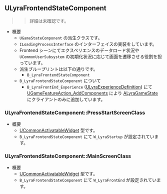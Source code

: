 ## ULyraFrontendStateComponent

>> 詳細は未確認です。

* 概要
	* `UGameStateComponent` の派生クラスです。
	* `ILoadingProcessInterface` のインターフェイスの実装をしています。
	* Frontend シーンにてエクスペリエンスのデータロード状況や `UCommonUserSubsystem` の初期化状況に応じて画面を遷移させる役割を担っています。
	* 派生ブループリントは以下の通りです。
		* `B_LyraFrontendStateComponent`
	* `B_LyraFrontendStateComponent` について
		* `B_LyraFrontEnd_Experience` ([ULyraExperienceDefinition]) にて [UGameFeatureAction_AddComponents] により [ALyraGameState] にクライアントのみに追加しています。

### ULyraFrontendStateComponent::PressStartScreenClass

* 概要
	* [UCommonActivatableWidget] 型です。
	* `B_LyraFrontendStateComponent` にて `W_LyraStartup` が設定されています。

### ULyraFrontendStateComponent::MainScreenClass

* 概要
	* [UCommonActivatableWidget] 型です。
	* `B_LyraFrontendStateComponent` にて `W_LyraFrontEnd` が設定されています。


<!--- ページ内のリンク --->

<!--- 自前の画像へのリンク --->

<!--- generated --->
[ULyraExperienceDefinition]: ../../Lyra/Experience/ULyraExperienceDefinition.md#ulyraexperiencedefinition
[ALyraGameState]: ../../Lyra/GameplayFramework/ALyraGameState.md#alyragamestate
[UCommonActivatableWidget]: ../../Plugin/CommonUI/UCommonActivatableWidget.md#ucommonactivatablewidget
[UGameFeatureAction_AddComponents]: ../../UE/GameFeature/UGameFeatureAction_AddComponents.md#ugamefeatureaction_addcomponents

